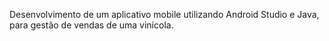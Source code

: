 Desenvolvimento de um aplicativo mobile utilizando Android Studio e Java, para gestão de vendas de uma vinícola.
